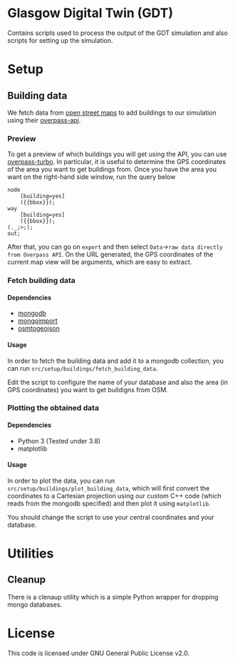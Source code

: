 # Glasgow Digital Twin (GDT)

Contains scripts used to process the output of the GDT simulation and also scripts for setting up the simulation.

# Setup

## Building data
We fetch data from [open street maps](https://www.openstreetmap.org/) to add buildings to our simulation using their [overpass-api](https://overpass-api.de/). 

### Preview
To get a preview of which buildings you will get using the API, you can use [overpass-turbo](https://overpass-turbo.eu/). In particular, it is useful to determine the GPS coordinates of the area you want to get buildings from. Once you have the area you want on the right-hand side window, run the query below

```
node
	[building=yes]
	({{bbox}});
way
  	[building=yes]
  	({{bbox}});
(._;>;);
out;
```

After that, you can go on `export` and then select `Data`->`raw data directly from Overpass API`. On the URL generated, the GPS coordinates of the current map view will be arguments, which are easy to extract.

### Fetch building data

#### Dependencies
* [mongodb](https://www.mongodb.com/)
* [mongoimport](https://docs.mongodb.com/manual/reference/program/mongoimport/#:~:text=Synopsis,the%20inverse%20%E2%80%9Cexporting%E2%80%9D%20capability.)
* [osmtogeojson](https://www.npmjs.com/package/osmtogeojson)

#### Usage

In order to fetch the building data and add it to a mongodb collection, you can run `src/setup/buildings/fetch_building_data`.

Edit the script to configure the name of your database and also the area (in GPS coordinates) you want to get buildigns from OSM.

### Plotting the obtained data

#### Dependencies
* Python 3 (Tested under 3.8)
* matplotlib

#### Usage

In order to plot the data, you can run `src/setup/buildings/plot_building_data`, which will first convert the coordinates to a Cartesian projection using our custom C++ code (which reads from the mongodb specified) and then plot it using `matplotlib`.

You should change the script to use your central coordinates and your database.

# Utilities

## Cleanup

There is a clenaup utility which is a simple Python wrapper for dropping mongo databases. 

# License

This code is licensed under GNU General Public License v2.0.
